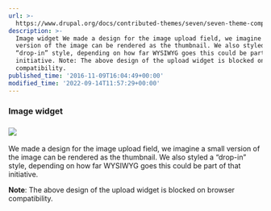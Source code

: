 ```yaml
---
url: >-
  https://www.drupal.org/docs/contributed-themes/seven/seven-theme-components/image-widget-proposed
description: >-
  Image widget We made a design for the image upload field, we imagine a small
  version of the image can be rendered as the thumbnail. We also styled a
  “drop-in” style, depending on how far WYSIWYG goes this could be part of that
  initiative. Note: The above design of the upload widget is blocked on browser
  compatibility.
published_time: '2016-11-09T16:04:49+00:00'
modified_time: '2022-09-14T11:57:29+00:00'
---
```

### Image widget

### ![](https://www.drupal.org/files/image-widget.png)

We made a design for the image upload field, we imagine a small version of the image can be rendered as the thumbnail. We also styled a “drop-in” style, depending on how far WYSIWYG goes this could be part of that initiative.

**Note**: The above design of the upload widget is blocked on browser compatibility.
